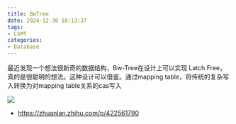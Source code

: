 ```yaml
---
title: BwTree
date: 2024-12-30 18:13:37
tags:
- LSMT
categories:
- Database
---
```


最近发现一个想法很新奇的数据结构，Bw-Tree在设计上可以实现 Latch Free，真的是很聪明的想法。这种设计可以借鉴。通过mapping table，将传统的复杂写入转换为对mapping table关系的cas写入

![](/images/bwtree/bw-tree.png)

- https://zhuanlan.zhihu.com/p/422561790